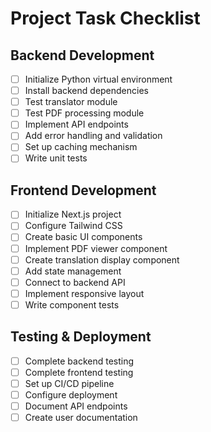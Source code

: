 # Project Task Checklist

## Backend Development
- [ ] Initialize Python virtual environment
- [ ] Install backend dependencies
- [ ] Test translator module  
- [ ] Test PDF processing module
- [ ] Implement API endpoints
- [ ] Add error handling and validation
- [ ] Set up caching mechanism
- [ ] Write unit tests

## Frontend Development
- [ ] Initialize Next.js project
- [ ] Configure Tailwind CSS
- [ ] Create basic UI components
- [ ] Implement PDF viewer component
- [ ] Create translation display component
- [ ] Add state management
- [ ] Connect to backend API
- [ ] Implement responsive layout
- [ ] Write component tests

## Testing & Deployment
- [ ] Complete backend testing
- [ ] Complete frontend testing
- [ ] Set up CI/CD pipeline
- [ ] Configure deployment
- [ ] Document API endpoints
- [ ] Create user documentation
